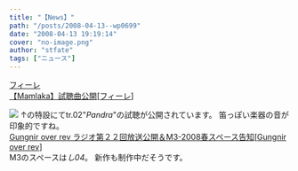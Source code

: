```yaml
---
title: "【News】"
path: "/posts/2008-04-13--wp0699"
date: "2008-04-13 19:19:14"
cover: "no-image.png"
author: "stfate"
tags: ["ニュース"]
---
```


<style type="text/css">
<!--
p {white-space: pre-wrap};
-->
</style>

<a class="topics" href="http://shule-aroon.sakura.ne.jp/filie/" target="_blank">フィーレ 【Mamlaka】試聴曲公開</a><span class="junre">[<a href="http://shule-aroon.sakura.ne.jp/filie/" target="_blank">フィーレ</a>]</span>
<div class="news"><a href="http://shule-aroon.sakura.ne.jp/filie/mamlaka/mam.html" target="_blank"><img src="http://stfate.net/img/mamlaka04.jpg" class="image" /></a>
↑の特設にてtr.02"<em>Pandra</em>"の試聴が公開されています。
笛っぽい楽器の音が印象的ですね。</div>
<a class="topics" href="http://www.gungni.com/" target="_blank">Gungnir over rev ラジオ第２２回放送公開＆M3-2008春スペース告知</a><span class="junre">[<a href="http://www.gungni.com/" target="_blank">Gungnir over rev</a>]</span>
<div class="news">M3のスペースは<em>し04</em>。
新作も制作中だそうです。</div>
